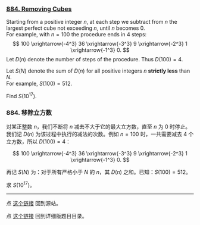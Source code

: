 ### [884. Removing Cubes](https://projecteuler.net/problem=884)


Starting from a positive integer $n$, at each step we subtract from $n$ the largest perfect cube not exceeding $n$, until $n$ becomes $0$.  
For example, with $n = 100$ the procedure ends in $4$ steps:
$$
100 \xrightarrow{-4^3} 36 \xrightarrow{-3^3} 9 \xrightarrow{-2^3} 1 \xrightarrow{-1^3} 0.
$$
Let $D(n)$ denote the number of steps of the procedure. Thus $D(100) = 4$.


Let $S(N)$ denote the sum of $D(n)$ for all positive integers $n$ **strictly less** than $N$.  
For example, $S(100) = 512$.

Find $S(10^{17})$.

### 884. 移除立方数

对某正整数 $n$，我们不断将 $n$ 减去不大于它的最大立方数，直至 $n$ 为 $0$ 时停止。我们记 $D(n)$ 为该过程中执行的减法的次数。例如 $n = 100$ 时，一共需要减去 $4$ 个立方数，所以 $D(100) = 4$：

$$
100 \xrightarrow{-4^3} 36 \xrightarrow{-3^3} 9 \xrightarrow{-2^3} 1 \xrightarrow{-1^3} 0.
$$

再记 $S(N)$ 为：对于所有严格小于 $N$ 的 $n$，其 $D(n)$ 之和。已知：$S(100) = 512$。

求 $S(10^{17})$。

---

点 [这个链接](https://fsy-juruo.github.io/pe-chinese-translation/) 回到源站。

点 [这个链接](https://fsy-juruo.github.io/pe-chinese-translation/detailed_content_archives.html) 回到详细版题目目录。